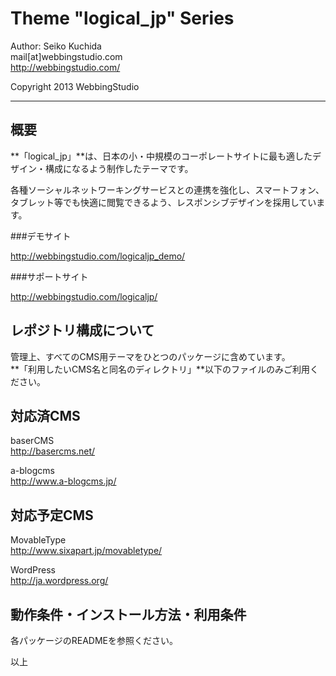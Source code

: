 Theme "logical_jp" Series
====================================

Author: Seiko Kuchida  
mail[at]webbingstudio.com  
http://webbingstudio.com/

Copyright 2013 WebbingStudio

- - - - - - - - - - - - - - - - - - -

概要
------------------------------------

**「logical_jp」**は、日本の小・中規模のコーポレートサイトに最も適したデザイン・構成になるよう制作したテーマです。

各種ソーシャルネットワーキングサービスとの連携を強化し、スマートフォン、タブレット等でも快適に閲覧できるよう、レスポンシブデザインを採用しています。

###デモサイト

http://webbingstudio.com/logicaljp_demo/

###サポートサイト

http://webbingstudio.com/logicaljp/

レポジトリ構成について
------------------------------------

管理上、すべてのCMS用テーマをひとつのパッケージに含めています。  
**「利用したいCMS名と同名のディレクトリ」**以下のファイルのみご利用ください。


対応済CMS
------------------------------------

baserCMS  
http://basercms.net/

a-blogcms  
http://www.a-blogcms.jp/


対応予定CMS
------------------------------------

MovableType  
http://www.sixapart.jp/movabletype/

WordPress  
http://ja.wordpress.org/


動作条件・インストール方法・利用条件
------------------------------------

各パッケージのREADMEを参照ください。

以上
